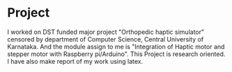 # Project
I worked on DST funded major project "Orthopedic haptic simulator" censored by department of Computer Science, Central University of Karnataka. And the module assign to me is "Integration of Haptic motor and stepper motor with Raspberry pi/Arduino". This Project is research oriented. I have also  make report of my work using latex.
